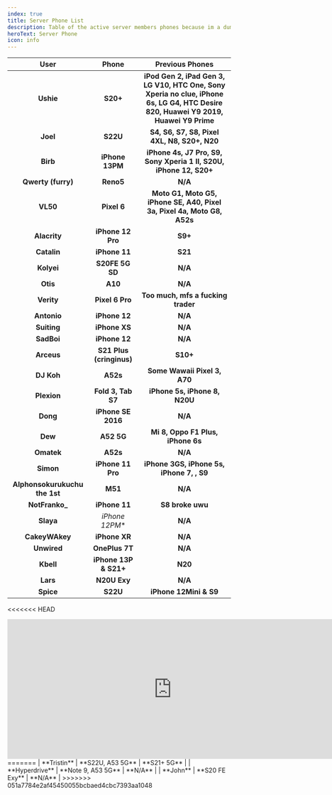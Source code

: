 ```yaml
---
index: true
title: Server Phone List
description: Table of the active server members phones because im a dumbass that can't remember shit
heroText: Server Phone
icon: info
---
```


| User | Phone | Previous Phones
|:--:|:--:|:--:|
| **Ushie** | **S20+** | **iPod Gen 2, iPad Gen 3, LG V10, HTC One, Sony Xperia no clue, iPhone 6s, LG G4, HTC Desire 820, Huawei Y9 2019, Huawei Y9 Prime** |
| **Joel** | **S22U** | **S4, S6, S7, S8, Pixel 4XL, N8, S20+, N20** |
| **Birb** | **iPhone 13PM** | **iPhone 4s, J7 Pro, S9, Sony Xperia 1 II, S20U, iPhone 12, S20+** |
| **Qwerty (furry)** | **Reno5** | **N/A** |
| **VL50** | **Pixel 6** | **Moto G1, Moto G5, iPhone SE, A40, Pixel 3a, Pixel 4a, Moto G8, A52s** |
| **Alacrity** | **iPhone 12 Pro** | **S9+** |
| **Catalin** | **iPhone 11** | **S21** |
| **Kolyei** | **S20FE 5G SD** | **N/A** |
| **Otis** | **A10** | **N/A** |
| **Verity** | **Pixel 6 Pro**| **Too much, mfs a fucking trader** |
| **Antonio** | **iPhone 12** | **N/A** |
| **Suiting** | **iPhone XS** | **N/A** |
| **SadBoi** | **iPhone 12** | **N/A** |
| **Arceus** | **S21 Plus (cringinus)** | **S10+** |
| **DJ Koh** | **A52s** | **Some Wawaii Pixel 3, A70** |
| **Plexion** | **Fold 3, Tab S7** | **iPhone 5s, iPhone 8, N20U** |
| **Dong** | **iPhone SE 2016** | **N/A** |
| **Dew** | **A52 5G** | **Mi 8, Oppo F1 Plus, iPhone 6s** |
| **Omatek** | **A52s** | **N/A** |
| **Simon** | **iPhone 11 Pro** | **iPhone 3GS, iPhone 5s, iPhone 7, , S9** |
| **Alphonsokurukuchu the 1st** | **M51** | **N/A** |
| **NotFranko_** | **iPhone 11** | **S8 broke uwu** |
| **Slaya** | *iPhone 12PM** | **N/A** |
| **CakeyWAkey** | **iPhone XR** | **N/A** |
| **Unwired** | **OnePlus 7T** | **N/A** |
| **Kbell** | **iPhone 13P & S21+** | **N20** |
| **Lars** | **N20U Exy** | **N/A** |
| **Spice** | **S22U** | **iPhone 12Mini & S9** |
<<<<<<< HEAD

<iframe width="740" height="315" src="https://www.youtube.com/embed/0o9mjhf0Rd0" title="YouTube video player" frameborder="0" allow="accelerometer; autoplay; clipboard-write; encrypted-media; gyroscope; picture-in-picture" allowfullscreen></iframe>
=======
| **Tristin** | **S22U, A53 5G** | **S21+ 5G** |
| **Hyperdrive** | **Note 9, A53 5G** | **N/A** |
| **John** | **S20 FE Exy** | **N/A** | 
>>>>>>> 051a7784e2af45450055bcbaed4cbc7393aa1048

